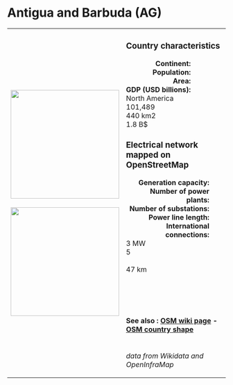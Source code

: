 # Antigua and Barbuda (AG)

<table width="90%">
<tr>
<td>
<img src="https://upload.wikimedia.org/wikipedia/commons/8/89/Flag_of_Antigua_and_Barbuda.svg" width="250">
<br><br>
<img src="https://upload.wikimedia.org/wikipedia/commons/f/f9/LocationAntiguaAndBarbuda.png" width="250"></td>
<td>
<h3>Country characteristics</h3>
<div style="display: inline-block;text-align:right;margin-right:30px;font-weight: bold;">
Continent:<br>Population:<br>Area:<br>GDP (USD billions):
</div>
<div style="display: inline-block;">
North America<br>101,489<br>440 km2<br>1.8 B$
</div>
<h3>Electrical network mapped on OpenStreetMap</h3>
<div style="display: inline-block;text-align:right;margin-right:30px;font-weight: bold;">Generation capacity:<br>
Number of power plants:<br>
Number of substations:<br>
Power line length:<br>
International connections:<br>
</div>
<div style="display: inline-block;">3 MW<br>
5<br>
<br>
47 km<br>
<br>
</div>

<br><br><h4>See also :
<a href="https://wiki.openstreetmap.org/wiki/Power_networks/Antigua and Barbuda" target="_blank">OSM wiki page</a> -
<a href="https://openstreetmap.org/relation/536900" target="_blank">OSM country shape</a>
</h4>

<br><i>data from Wikidata and OpenInfraMap</i>
</td>
</tr>
</table>




